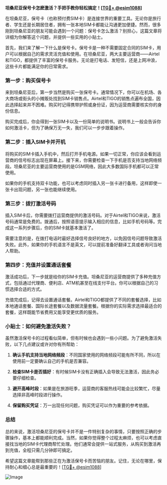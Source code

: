 **坦桑尼亚保号卡怎麽激活？手把手教你轻松搞定！[[TG💪+ @esim1088](https://t.me/s/esim1088)]**

在坦桑尼亚，保号卡（也称预付费SIM卡）是连接世界的重要工具。无论你是旅行者、学生还是长期居住者，拥有一张本地SIM卡都能让沟通更加便捷。然而，很多刚到坦桑尼亚的朋友可能会遇到一个问题：保号卡怎么激活？别担心，这篇文章将详细为你解答这个问题，并提供一些实用的小贴士。

首先，我们来了解一下什么是保号卡。保号卡是一种不需要固定合同的SIM卡，用户可以根据自己的需求灵活充值和使用。在坦桑尼亚，两大主要运营商——Airtel和TIGO，都提供了丰富的保号卡服务。无论是打电话、发短信，还是上网冲浪，这些卡片都能满足你的日常需求。

### 第一步：购买保号卡

来到坦桑尼亚后，第一步当然是购买一张保号卡。通常情况下，你可以在机场、各大商场或街头的小摊贩处找到SIM卡销售点。Airtel和TIGO的销售点遍布全国，因此选择起来并不困难。购买时记得携带护照或身份证，因为运营商需要核实你的身份信息。

购买完成后，你会得到一张SIM卡以及一份简单的说明书。说明书上一般会告诉你如何激活卡，但为了确保万无一失，我们可以一步步跟着操作。

### 第二步：插入SIM卡并开机

将购买的SIM卡插入手机中，然后打开手机电源。如果一切正常，你应该会看到运营商的信号标志出现在屏幕上。接下来，你需要检查一下手机是否支持当地网络频段。坦桑尼亚的主要运营商使用的是GSM网络，因此大多数国际手机都可以正常使用。

如果你的手机支持双卡功能，也可以考虑同时插入另一张卡进行备用，这样即使一张卡出现问题，另一张也能继续使用。

### 第三步：拨打激活号码

插入SIM卡后，你需要拨打运营商提供的激活号码。对于Airtel和TIGO来说，激活号码通常是免费的。拨通后，按照语音提示输入相应的信息，比如手机号码等。完成这一系列步骤后，你的SIM卡就基本激活了。

需要注意的是，在拨打电话时最好选择信号良好的地方，以免因信号问题导致激活失败。此外，如果你的手机语言不是英文，可以提前准备好翻译工具或者询问当地人帮助。

### 第四步：充值并设置通话套餐

激活成功后，下一步就是给你的SIM卡充值。坦桑尼亚的运营商提供了多种充值方式，包括通过代理商、便利店、ATM机甚至在线支付平台。你可以根据自己的习惯选择合适的方式。

充值完成后，记得去设置通话套餐。Airtel和TIGO都提供了不同的套餐选择，比如本地通话套餐、国际长途套餐以及数据流量套餐。根据你的实际需求选择最适合的套餐，这样既能节省费用又能享受更优质的服务。

### 小贴士：如何避免激活失败？

虽然激活保号卡的过程看似简单，但有时候也会遇到一些小问题。为了避免激活失败，以下几点建议或许对你有所帮助：

1. **确认手机支持当地网络频段**：不同国家使用的网络频段可能有所不同，所以在使用前一定要确认自己的手机是否兼容。
   
2. **检查SIM卡是否插好**：有时候SIM卡没有正确插入会导致无法激活，因此务必要仔细检查。

3. **避开高峰时段**：如果是在旅游旺季，运营商的客服热线可能会比较繁忙，尽量选择非高峰时段进行操作。

4. **保留购买凭证**：万一出现任何问题，购买凭证可以作为重要的参考依据。

### 总结

总的来说，激活坦桑尼亚的保号卡并不是一件特别复杂的事情，只要按照正确的步骤操作，基本上都能顺利完成。当然，如果你觉得整个过程太麻烦，也可以考虑直接找当地的SIM卡代理商帮忙处理。他们通常会提供一站式服务，从购买到激活再到充值，全程只需几分钟即可搞定。

希望这篇文章能帮到那些正在为激活保号卡而苦恼的朋友。记住，无论在哪里，保持耐心和细心总是最重要的！[[TG💪+ @esim1088](https://t.me/s/esim1088)] 

![Image](https://i.postimg.cc/4NQfJmqS/Snipaste-2025-05-13-00-14-12.png)